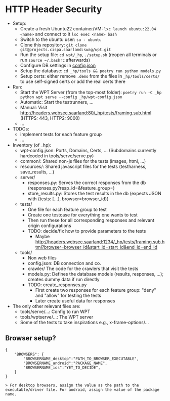 # HTTP Header Security

- Setup:
    - Create a fresh Ubuntu22 container/VM: `lxc launch ubuntu:22.04 <name>` and connect to it `lxc exec <name> bash`
    - Switch to the ubuntu user: `su - ubuntu`
    - Clone this repository: `git clone git@projects.cispa.saarland:swag/wpt.git`
    - Run the setup file: `cd wpt/_hp`, `./setup.sh` (reopen all terminals or run `source ~/.bashrc` afterwards)
    - Configure DB settings in [config.json](config.json)
    - Setup the database: `cd _hp/tools && poetry run python models.py`
    - Setup certs: either remove `.demo` from the files in `_hp/tools/certs/` to use self-signed certs or add the real certs there
- Run:
    - Start the WPT Server (from the top-most folder): `poetry run -C _hp python wpt serve --config _hp/wpt-config.json`
    - Automatic: Start the testrunners, ...
    - Manual: Visit http://headers.websec.saarland:80/_hp/tests/framing.sub.html (HTTPS: 443, HTTP2: 9000)
    - ...
- TODOs:
    - implement tests for each feature group
    - ...
- Inventory (of _hp):
    - wpt-config.json: Ports, Domains, Certs, ... (Subdomains currently hardcoded in tools/serve/serve.py)
    - common/: Shared non-js files for the tests (images, html, ...)
    - resources/: Shared javascript files for the tests (testharness, save_results, ...)
    - server/
        - responses.py: Serves the correct responses from the db (responses.py?resp_id=<int>&feature_group=<str>)
        - store_results.py: Stores the test results in the db (expects JSON with {tests: [...], browser=browser_id})
    - tests/
        - One file for each feature group to test
        - Create one testcase for everything one wants to test
        - Then run these for all corresponding responses and relevant origin configurations
        - TODO: decide/fix how to provide parameters to the tests
            - Maybe http://headers.websec.saarland:1234/_hp/tests/framing.sub.html?browser=browser_id&start_id=start_id&end_id=end_id
    - tools/
        - Non web files
        - config.json: DB connection and co.
        - crawler/ The code for the crawlers that visit the tests
        - models.py: Defines the database models (results, responses, ...); creates dummy data if run directly
        - TODO: create_responses.py
            - First create two responses for each feature group: "deny" and "allow" for testing the tests
            - Later create useful data for responses
- The only other relevant files are:
    - tools/serve/...: Config to run WPT
    - tools/wptserve/...: The WPT server
    - Some of the tests to take inspirations e.g., x-frame-options/...


## Browser setup?
```
{
    "BROWSERS": {
        "BROWSERNAME_desktop":"PATH_TO_BROWSER_EXECUTABLE",
        "BROWSERNAME_android":"PACKAGE_NAME",
        "BROWSERNAME_ios":"YET_TO_DECIDE",
    }
}

> For desktop browsers, assign the value as the path to the executable/driver file. For android, assign the value of the package name.

```